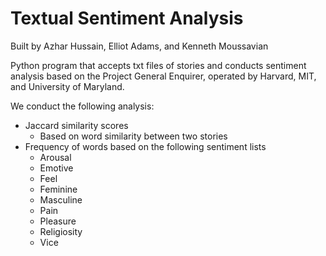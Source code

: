 # Textual Sentiment Analysis
Built by Azhar Hussain, Elliot Adams, and Kenneth Moussavian

Python program that accepts txt files of stories and conducts sentiment analysis
based on the Project General Enquirer, operated by Harvard, MIT, and University
of Maryland.

We conduct the following analysis: 

* Jaccard similarity scores
  * Based on word similarity between two stories
* Frequency of words based on the following sentiment lists
  * Arousal
  * Emotive
  * Feel
  * Feminine
  * Masculine
  * Pain
  * Pleasure
  * Religiosity
  * Vice
